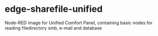 # edge-sharefile-unified
Node-RED image for Unified Comfort Panel, containing basic nodes for reading filedirectory smb, e-mail and database
